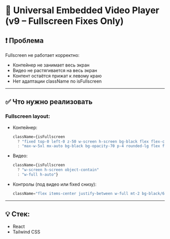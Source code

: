 
# 🎥 Universal Embedded Video Player (v9 – Fullscreen Fixes Only)

## ❗ Проблема

Fullscreen не работает корректно:
- Контейнер не занимает весь экран
- Видео не растягивается на весь экран
- Контент остаётся прижат к левому краю
- Нет адаптации className по isFullscreen

---

## ✅ Что нужно реализовать

### Fullscreen layout:
- Контейнер:
  ```js
  className={isFullscreen
    ? "fixed top-0 left-0 z-50 w-screen h-screen bg-black flex flex-col justify-center items-center"
    : "max-w-5xl mx-auto bg-black bg-opacity-70 p-4 rounded-lg flex flex-col items-center"}
  ```

- Видео:
  ```js
  className={isFullscreen
    ? "w-screen h-screen object-contain"
    : "w-full h-auto"}
  ```

- Контролы (под видео или fixed снизу):
  ```js
  className="flex items-center justify-between w-full mt-2 bg-black/60 p-2 rounded-md"
  ```

---

## 💡 Стек:
- React
- Tailwind CSS
